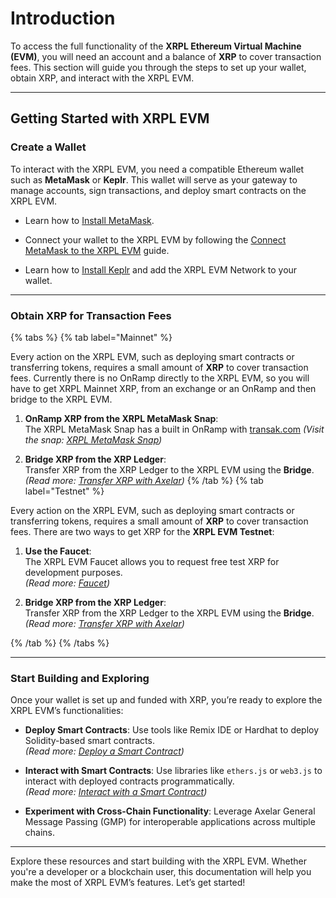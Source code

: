 # Introduction

To access the full functionality of the **XRPL Ethereum Virtual Machine (EVM)**, you will need an account and a balance of **XRP** to cover transaction fees. This section will guide you through the steps to set up your wallet, obtain XRP, and interact with the XRPL EVM.

---

## Getting Started with XRPL EVM

### Create a Wallet

To interact with the XRPL EVM, you need a compatible Ethereum wallet such as **MetaMask** or **Keplr**. This wallet will serve as your gateway to manage accounts, sign transactions, and deploy smart contracts on the XRPL EVM.

- Learn how to [Install MetaMask](./install-metamask.md).
- Connect your wallet to the XRPL EVM by following the [Connect MetaMask to the XRPL EVM](./connect-to-the-xrpl-evm.md) guide.

- Learn how to [Install Keplr](./install-keplr.md) and add the XRPL EVM Network to your wallet.

---

### Obtain XRP for Transaction Fees

{% tabs %}
{% tab label="Mainnet" %}

Every action on the XRPL EVM, such as deploying smart contracts or transferring tokens, requires a small amount of **XRP** to cover transaction fees. Currently there is no OnRamp directly to the XRPL EVM, so you will have to get XRPL Mainnet XRP, from an exchange or an OnRamp and then bridge to the XRPL EVM.

1. **OnRamp XRP from the XRPL MetaMask Snap**:  
   The XRPL MetaMask Snap has a built in OnRamp with [transak.com](https://transak.com/)
   _(Visit the snap: [XRPL MetaMask Snap](https://snap.xrplevm.org))_

2. **Bridge XRP from the XRP Ledger**:  
    Transfer XRP from the XRP Ledger to the XRPL EVM using the **Bridge**.  
    _(Read more: [Transfer XRP with Axelar](../using-the-bridge/transfer-xrp-with-axelar.md))_
{% /tab %}
{% tab label="Testnet" %}

Every action on the XRPL EVM, such as deploying smart contracts or transferring tokens, requires a small amount of **XRP** to cover transaction fees. There are two ways to get XRP for the **XRPL EVM Testnet**:

1. **Use the Faucet**:  
   The XRPL EVM Faucet allows you to request free test XRP for development purposes.  
   _(Read more: [Faucet](../faucet.md))_

2. **Bridge XRP from the XRP Ledger**:  
    Transfer XRP from the XRP Ledger to the XRPL EVM using the **Bridge**.  
    _(Read more: [Transfer XRP with Axelar](../using-the-bridge/transfer-xrp-with-axelar.md))_

{% /tab %}
{% /tabs %}

---

### Start Building and Exploring

Once your wallet is set up and funded with XRP, you’re ready to explore the XRPL EVM’s functionalities:

- **Deploy Smart Contracts**: Use tools like Remix IDE or Hardhat to deploy Solidity-based smart contracts.  
  _(Read more: [Deploy a Smart Contract](../../developers/developing-smart-contracts/deploy-the-smart-contract.md))_

- **Interact with Smart Contracts**: Use libraries like `ethers.js` or `web3.js` to interact with deployed contracts programmatically.  
  _(Read more: [Interact with a Smart Contract](../../developers/developing-smart-contracts/interact-with-the-smart-contract.md))_

- **Experiment with Cross-Chain Functionality**: Leverage Axelar General Message Passing (GMP) for interoperable applications across multiple chains.

---

Explore these resources and start building with the XRPL EVM. Whether you're a developer or a blockchain user, this documentation will help you make the most of XRPL EVM’s features. Let’s get started!
